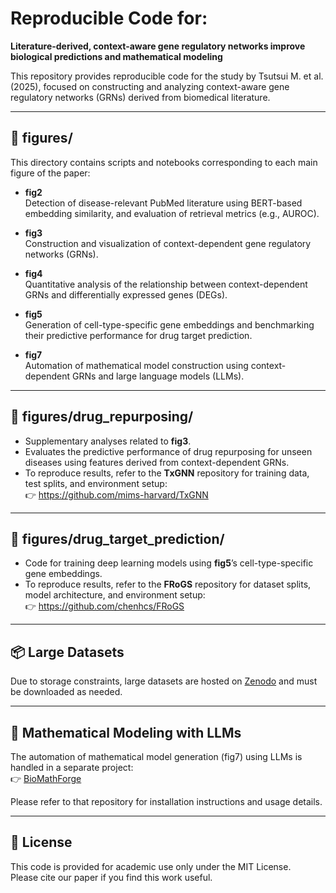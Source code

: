 # Reproducible Code for:  
**Literature-derived, context-aware gene regulatory networks improve biological predictions and mathematical modeling**

This repository provides reproducible code for the study by Tsutsui M. et al. (2025), focused on constructing and analyzing context-aware gene regulatory networks (GRNs) derived from biomedical literature.

---

## 📁 figures/

This directory contains scripts and notebooks corresponding to each main figure of the paper:

- **fig2**  
  Detection of disease-relevant PubMed literature using BERT-based embedding similarity, and evaluation of retrieval metrics (e.g., AUROC).

- **fig3**  
  Construction and visualization of context-dependent gene regulatory networks (GRNs).

- **fig4**  
  Quantitative analysis of the relationship between context-dependent GRNs and differentially expressed genes (DEGs).

- **fig5**  
  Generation of cell-type-specific gene embeddings and benchmarking their predictive performance for drug target prediction.

- **fig7**  
  Automation of mathematical model construction using context-dependent GRNs and large language models (LLMs).

---

## 📂 figures/drug_repurposing/

- Supplementary analyses related to **fig3**.  
- Evaluates the predictive performance of drug repurposing for unseen diseases using features derived from context-dependent GRNs.  
- To reproduce results, refer to the **TxGNN** repository for training data, test splits, and environment setup:  
  👉 https://github.com/mims-harvard/TxGNN

---

## 📂 figures/drug_target_prediction/

- Code for training deep learning models using **fig5**’s cell-type-specific gene embeddings.  
- To reproduce results, refer to the **FRoGS** repository for dataset splits, model architecture, and environment setup:  
  👉 https://github.com/chenhcs/FRoGS

---

## 📦 Large Datasets

Due to storage constraints, large datasets are hosted on [Zenodo](https://zenodo.org/record/xxxx) and must be downloaded as needed.

---

## 🤖 Mathematical Modeling with LLMs

The automation of mathematical model generation (fig7) using LLMs is handled in a separate project:  
👉 [BioMathForge](https://github.com/okada-lab/BioMathForge)

Please refer to that repository for installation instructions and usage details.

---

## 📄 License

This code is provided for academic use only under the MIT License.  
Please cite our paper if you find this work useful.


